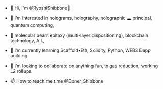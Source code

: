 - 👋 Hi, I’m @RyoshiShibbone🍖

- 👀 I’m interested in holograms, holography, holographic 🕳 principal, quantum computing,

- 🧬 molecular beam epitaxy (multi-layer dispositioning), blockchain technology, A.I., 

- 🌱 I’m currently learning Scaffold•Eth, Solidity, Python, WEB3 Dapp building.

- 💞️ I’m looking to collaborate on anything fun, tx gas reduction, working L2 rollups.

- 📫 How to reach me t.me @Boner_Shibbone

<!---
RyoshiShibbone/RyoshiShibbone is a ✨ special ✨ repository because its `README.md` (this file) appears on your GitHub profile.
You can click the Preview link to take a look at your changes.
--->
